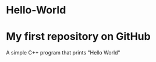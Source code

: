 Hello-World
===========

My first repository on GitHub
===========

A simple C++ program that prints "Hello World"
